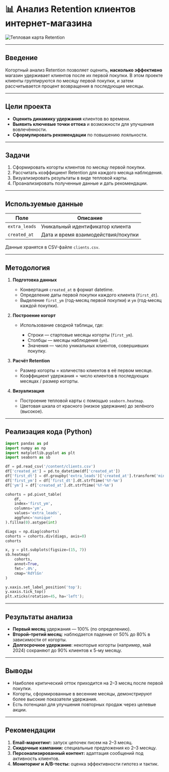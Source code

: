 # 📊 Анализ Retention клиентов интернет-магазина

![Тепловая карта Retention](assets/retention_heatmap.png)

---

## Введение

Когортный анализ Retention позволяет оценить, **насколько эффективно** магазин удерживает клиентов после их первой покупки. В этом проекте клиенты группируются по месяцу первой покупки, и затем рассчитывается процент возвращения в последующие месяцы.

---

## Цели проекта

* **Оценить динамику удержания** клиентов во времени.
* **Выявить ключевые точки оттока** и возможности для улучшения вовлечённости.
* **Сформулировать рекомендации** по повышению лояльности.

---

## Задачи

1. Сформировать когорты клиентов по месяцу первой покупки.
2. Рассчитать коэффициент Retention для каждого месяца наблюдения.
3. Визуализировать результаты в виде тепловой карты.
4. Проанализировать полученные данные и дать рекомендации.

---

## Используемые данные

| Поле          | Описание                            |
| ------------- | ----------------------------------- |
| `extra_leads` | Уникальный идентификатор клиента    |
| `created_at`  | Дата и время взаимодействия/покупки |

Данные хранятся в CSV-файле `clients.csv`.

---

## Методология

1. **Подготовка данных**

   * Конвертация `created_at` в формат datetime.
   * Определение даты первой покупки каждого клиента (`first_dt`).
   * Выделение `first_ym` (год-месяц первой покупки) и `ym` (год-месяц каждой покупки).

2. **Построение когорт**

   * Использование сводной таблицы, где:

     * Строки — стартовые месяцы когорты (`first_ym`).
     * Столбцы — месяцы наблюдения (`ym`).
     * Значения — число уникальных клиентов, совершивших покупку.

3. **Расчёт Retention**

   * Размер когорты = количество клиентов в её первом месяце.
   * Коэффициент удержания = число клиентов в последующих месяцах / размер когорты.

4. **Визуализация**

   * Построение тепловой карты с помощью `seaborn.heatmap`.
   * Цветовая шкала от красного (низкое удержание) до зелёного (высокое).

---

## Реализация кода (Python)

```python
import pandas as pd
import numpy as np
import matplotlib.pyplot as plt
import seaborn as sb

df = pd.read_csv('/content/clients.csv')
df['created_at'] = pd.to_datetime(df['created_at'])
df['first_dt'] = df.groupby('extra_leads')['created_at'].transform('min')
df['first_ym'] = df['first_dt'].dt.strftime('%Y-%m')
df['ym'] = df['created_at'].dt.strftime('%Y-%m')

cohorts = pd.pivot_table(
    df,
    index='first_ym',
    columns='ym',
    values='extra_leads',
    aggfunc='nunique'
).fillna(0).astype(int)

diags = np.diag(cohorts)
cohorts = cohorts.div(diags, axis=0)
cohorts

x, y = plt.subplots(figsize=(15, 7))
sb.heatmap(
    cohorts,
    annot=True,
    fmt='.0%',
    cmap='RdYlGn'
)

y.xaxis.set_label_position('top');
y.xaxis.tick_top()
plt.xticks(rotation=45, ha='left');
```

---

## Результаты анализа

* **Первый месяц** удержания — 100% (по определению).
* **Второй–третий месяц**: наблюдается падение от 50% до 80% в зависимости от когорты.
* **Долгосрочное удержание**: некоторые когорты (например, май 2024) сохраняют до 90% клиентов к 5-му месяцу.

---

## Выводы

* Наиболее критический отток приходится на 2–3 месяц после первой покупки.
* Когорты, сформированные в весенние месяцы, демонстрируют более высокие показатели удержания.
* Есть потенциал для улучшения повторных продаж через целевые акции.

---

## Рекомендации

1. **Email-маркетинг:** запуск цепочек писем на 2–3 месяц.
2. **Скидочные кампании:** специальные предложения ко 2–3 месяцу.
3. **Персонализированный контент:** адаптация сообщений под активность клиентов.
4. **Мониторинг и A/B-тесты:** оценка эффективности гипотез и тактик.
